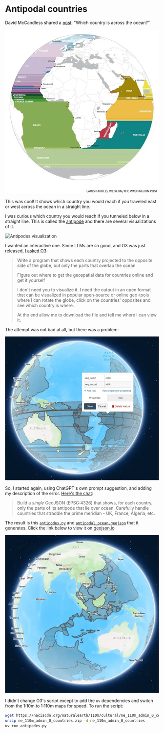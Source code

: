 # Antipodal countries

David McCandless shared a [post](https://www.linkedin.com/posts/david-mccandless-4641b54_which-country-is-across-the-ocean-activity-7317621545374265344-V303): "Which country is across the ocean?"

![Visualization of which country is across the ocean - Eastern Hemisphere](across-east.webp)

This was cool! It shows which country you would reach if you traveled east or west across the ocean in a straight line.

I was curious which country you would reach if you tunneled below in a straight line. This is called the [antipode](https://en.wikipedia.org/wiki/Antipodes) and there are several visualizations of it.

![Antipodes visualization](https://upload.wikimedia.org/wikipedia/commons/6/64/Antipodes_LAEA.png)

I wanted an interactive one. Since LLMs are _so_ good, and O3 was just released, [I asked O3](https://chatgpt.com/share/6803528e-3a04-800c-a8df-8693aa1714d5):

> Write a program that shows each country projected to the opposite side of the globe, but only the parts that overlap the ocean.
>
> Figure out where to get the geospatial data for countries online and get it yourself
>
> I don't need you to visualize it. I need the output in an open format that can be visualized in popular open-source or online geo-tools where I can rotate the globe, click on the countries' opposites and see which country is where.
>
> At the end allow me to download the file and tell me where I can view it.

The attempt was not bad at all, but there was a problem:

![Countries straddling the prime meridian had errors.](error.webp)

So, I started again, using ChatGPT's own prompt suggestion, and adding my description of the error. [Here's the chat](https://chatgpt.com/share/68034776-8cec-800c-a85b-7d6bc94411c0):

> Build a _single_ GeoJSON (EPSG:4326) that shows, for each country, only the parts of its antipode that lie over ocean.
> Carefully handle countries that straddle the prime meridian - UK, France, Algeria, etc.

The result is this [`antipodes.py`](antipodes.py) and [`antipodal_ocean.geojson`](antipodal_ocean.geojson) that it generates.
Click the link below to view it on [geojson.io](https://geojson.io)

[![View the file on a map](result.webp)](https://geojson.io/#data=data:text/x-url,https%3A%2F%2Fraw.githubusercontent.com%2Fsanand0%2Fantipodes%2Fmain%2Fantipodal_ocean.geojson)

I didn't change O3's script except to add the `uv` dependencies and switch from the 1:10m to 1:110m maps for speed.
To run the script:

```bash
wget https://naciscdn.org/naturalearth/110m/cultural/ne_110m_admin_0_countries.zip
unzip ne_110m_admin_0_countries.zip -d ne_110m_admin_0_countries
uv run antipodes.py
```

